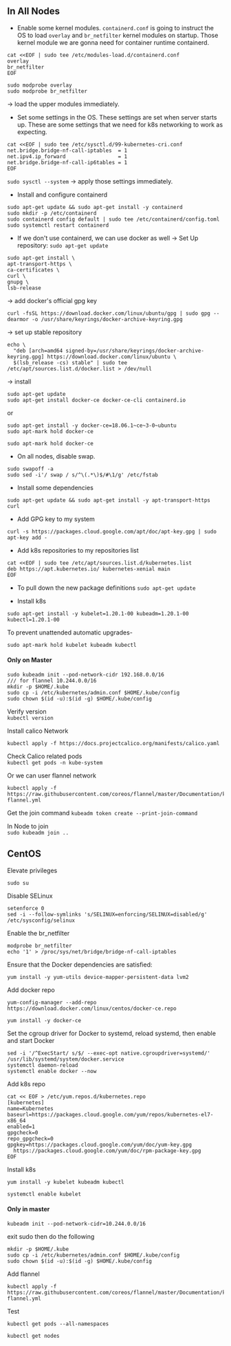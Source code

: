 ## In All Nodes
* Enable some kernel modules. `containerd.conf` is going to instruct the OS to load `overlay` and `br_netfilter` kernel modules on startup. Those kernel module we are gonna need for container runtime containerd. 
```
cat <<EOF | sudo tee /etc/modules-load.d/containerd.conf
overlay  
br_netfilter  
EOF
```

```
sudo modprobe overlay
sudo modprobe br_netfilter
```  
-> load the upper modules immediately.


* Set some settings in the OS. These settings are set when server starts up. These are some settings that we need for k8s networking to work as expecting. 
```
cat <<EOF | sudo tee /etc/sysctl.d/99-kubernetes-cri.conf  
net.bridge.bridge-nf-call-iptables  = 1
net.ipv4.ip_forward                 = 1  
net.bridge.bridge-nf-call-ip6tables = 1  
EOF
```  
`sudo sysctl --system` -> apply those settings immediately. 

* Install and configure containerd
```
sudo apt-get update && sudo apt-get install -y containerd  
sudo mkdir -p /etc/containerd  
sudo containerd config default | sudo tee /etc/containerd/config.toml  
sudo systemctl restart containerd
```  

* If we don't use containerd, we can use docker as well
-> Set Up repository:
`sudo apt-get update`  
```
sudo apt-get install \
apt-transport-https \
ca-certificates \
curl \
gnupg \
lsb-release
```

-> add docker's official gpg key
```
curl -fsSL https://download.docker.com/linux/ubuntu/gpg | sudo gpg --dearmor -o /usr/share/keyrings/docker-archive-keyring.gpg
```

-> set up stable repository
```
echo \
  "deb [arch=amd64 signed-by=/usr/share/keyrings/docker-archive-keyring.gpg] https://download.docker.com/linux/ubuntu \
  $(lsb_release -cs) stable" | sudo tee /etc/apt/sources.list.d/docker.list > /dev/null
```

-> install 
```
sudo apt-get update
sudo apt-get install docker-ce docker-ce-cli containerd.io
```
or
```
sudo apt-get install -y docker-ce=18.06.1~ce~3-0~ubuntu
sudo apt-mark hold docker-ce
```

`sudo apt-mark hold docker-ce`

* On all nodes, disable swap.
```
sudo swapoff -a   
sudo sed -i'/ swap / s/^\(.*\)$/#\1/g' /etc/fstab
```     

* Install some dependencies
```
sudo apt-get update && sudo apt-get install -y apt-transport-https curl
```  

* Add GPG key to my system
```
curl -s https://packages.cloud.google.com/apt/doc/apt-key.gpg | sudo apt-key add -
```

* Add k8s repositories to my repositories list
```
cat <<EOF | sudo tee /etc/apt/sources.list.d/kubernetes.list  
deb https://apt.kubernetes.io/ kubernetes-xenial main  
EOF
```  

* To pull down the new package definitions
`sudo apt-get update`  

* Install k8s
```
sudo apt-get install -y kubelet=1.20.1-00 kubeadm=1.20.1-00 kubectl=1.20.1-00
```  

To prevent unattended automatic upgrades-
```
sudo apt-mark hold kubelet kubeadm kubectl
```  

#### Only on Master
```
sudo kubeadm init --pod-network-cidr 192.168.0.0/16  
/// for flannel 10.244.0.0/16
mkdir -p $HOME/.kube  
sudo cp -i /etc/kubernetes/admin.conf $HOME/.kube/config
sudo chown $(id -u):$(id -g) $HOME/.kube/config
```  

Verify version  
`kubectl version`  

Install calico Network  
```
kubectl apply -f https://docs.projectcalico.org/manifests/calico.yaml
```  

Check Calico related pods  
`kubectl get pods -n kube-system`  

Or we can user flannel network
```
kubectl apply -f https://raw.githubusercontent.com/coreos/flannel/master/Documentation/kube-flannel.yml
```

Get the join command 
`kubeadm token create --print-join-command`  

In Node to join  
`sudo kubeadm join ..`  


## CentOS
Elevate privileges
```
sudo su
```

Disable SELinux
```
setenforce 0
sed -i --follow-symlinks 's/SELINUX=enforcing/SELINUX=disabled/g' /etc/sysconfig/selinux
```

Enable the br_netfilter
```
modprobe br_netfilter
echo '1' > /proc/sys/net/bridge/bridge-nf-call-iptables
```

Ensure that the Docker dependencies are satisfied:
```
yum install -y yum-utils device-mapper-persistent-data lvm2
```

Add docker repo
```
yum-config-manager --add-repo https://download.docker.com/linux/centos/docker-ce.repo
```
```
yum install -y docker-ce
```

Set the cgroup driver for Docker to systemd, reload systemd, then enable and start Docker
```
sed -i '/^ExecStart/ s/$/ --exec-opt native.cgroupdriver=systemd/' /usr/lib/systemd/system/docker.service
systemctl daemon-reload
systemctl enable docker --now
```

Add k8s repo
```
cat << EOF > /etc/yum.repos.d/kubernetes.repo
[kubernetes]
name=Kubernetes
baseurl=https://packages.cloud.google.com/yum/repos/kubernetes-el7-x86_64
enabled=1
gpgcheck=0
repo_gpgcheck=0
gpgkey=https://packages.cloud.google.com/yum/doc/yum-key.gpg
  https://packages.cloud.google.com/yum/doc/rpm-package-key.gpg
EOF
```

Install k8s
```
yum install -y kubelet kubeadm kubectl
```

```
systemctl enable kubelet
```

#### Only in master
```
kubeadm init --pod-network-cidr=10.244.0.0/16
```

exit sudo then do the following
```
mkdir -p $HOME/.kube
sudo cp -i /etc/kubernetes/admin.conf $HOME/.kube/config
sudo chown $(id -u):$(id -g) $HOME/.kube/config
```

Add flannel
```
kubectl apply -f https://raw.githubusercontent.com/coreos/flannel/master/Documentation/kube-flannel.yml
```

Test
```
kubectl get pods --all-namespaces
```

```
kubectl get nodes
```

